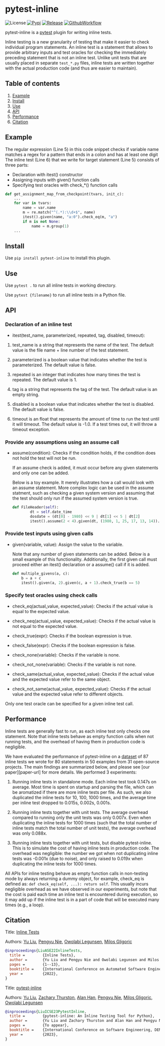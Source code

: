# pytest-inline

![License](https://img.shields.io/github/license/EngineeringSoftware/pytest-inline)
[![Pypi](https://img.shields.io/pypi/v/pytest-inline)](https://pypi.org/project/pytest-inline/)
[![Release](https://img.shields.io/github/v/release/EngineeringSoftware/pytest-inline?include_prereleases)](https://github.com/EngineeringSoftware/pytest-inline/releases)
[![GithubWorkflow](https://img.shields.io/github/actions/workflow/status/EngineeringSoftware/pytest-inline/python-package.yml?branch=main)](https://github.com/EngineeringSoftware/pytest-inline/actions/workflows/python-package.yml)

pytest-inline is a [pytest](<http://pytest.org>) plugin for writing inline tests.

Inline testing is a new granularity of testing that make it easier to check individual program statements. An inline test is a statement that allows to provide arbitrary inputs and test oracles for checking the immediately preceding statement that is not an inline test.  Unlike unit tests that are usually placed in separate `test_*.py` files, inline tests are written together with the actual production code (and thus are easier to maintain). 

## Table of contents

1. [Example](#Example)
2. [Install](#Install)
3. [Use](#Use)
4. [API](#API)
5. [Performance](#Performance)
6. [Citation](#Citation)

## Example
The regular expression (Line 5) in this code snippet checks if variable name matches a regex for a pattern that ends in a colon and has at least one digit
The inline test (Line 6) that we write for target statement (Line 5) consists of three parts:
- Declaration with itest() constructor
- Assigning inputs with given() function calls
- Specifying test oracles with check_*() function calls

```python
def get_assignment_map_from_checkpoint(tvars, init_c):
    ...
    for var in tvars:
        name = var.name
        m = re.match("^(.*):\\d+$", name)
        itest().given(name, "a:0").check_eq(m, "a")
        if m is not None:
            name = m.group(1)
    ...
```

## Install

Use ``pip install pytest-inline`` to install this plugin.

## Use

Use ``pytest .`` to run all inline tests in working directory.

Use ``pytest {filename}`` to run all inline tests in a Python file.

## API

### Declaration of an inline test

- itest(test_name, parameterized, repeated, tag, disabled, timeout): 
1. test_name is a string that represents the name of the test. The default value is the file name + line number of the test statement.

2. parameterized is a boolean value that indicates whether the test is parameterized. The default value is false.

3. repeated is an integer that indicates how many times the test is repeated. The default value is 1.
        
4. tag is a string that represents the tag of the test. The default value is an empty string.
        
5. disabled is a boolean value that indicates whether the test is disabled. The default value is false.
        
6. timeout is an float that represents the amount of time to run the test until it will timeout. The default value is -1.0. If a test times out, it will throw a timeout exception.

### Provide any assumptions using an assume call

- assume(condition):
        Checks if the condition holds, if the condition does not hold the test will not be run. 
        
    If an assume check is added, it must occur before any given statements and only one can be added.

    Below is a toy example. It merely illustrates how a call would look with an assume statement. More complex logic can be used in the assume statment, such as checking a given system version and assuming that the test should only run if the assumed system version is true.

    ```python {.line-numbers}
    def FileHeader(self):
            dt = self.date_time
            dosdate = (dt[0] - 1980) << 9 | dt[1] << 5 | dt[2]
            itest().assume(2 < 4).given(dt, (1980, 1, 25, 17, 13, 14)).check_eq(dosdate, 57)
    ```



### Provide test inputs using given calls

- given(variable, value): 
        Assign the value to the variable. 

    Note that any number of given statements can be added. Below is a small example of this functionality. Additionally, the first given call must proceed either an itest() declaration or a assume() call if it is added.

    ```python {.line-numbers}
    def multiple_givens(a, c):
        b = a + c
        itest().given(a, 2).given(c, a + 1).check_true(b == 5)
    ```


### Specify test oracles using check calls
- check\_eq(actual\_value, expected\_value): 
        Checks if the actual value is equal to the expected value.

- check\_neq(actual\_value, expected\_value): 
        Checks if the actual value is not equal to the expected value.

- check\_true(expr): 
        Checks if the boolean expression is true.

- check\_false(expr): 
        Checks if the boolean expression is false.

- check\_none(variable): 
        Checks if the variable is none.

- check\_not\_none(variable): 
        Checks if the variable is not none.

- check\_same(actual\_value, expected\_value): 
        Checks if the actual value and the expected value refer to the same object.

- check\_not\_same(actual\_value, expected\_value): 
        Checks if the actual value and the expected value refer to different objects.

Only one test oracle can be specified for a given inline test call.
        

## Performance

Inline tests are generally fast to run, as each inline test only checks one statement.  Note that inline tests behave as empty function calls when not running tests, and the overhead of having them in production code is negligible.

We have evaluated the performance of pytest-inline on a [dataset](https://github.com/EngineeringSoftware/inlinetest/tree/main/data/examples/python) of 87 inline tests we wrote for 80 statements in 50 examples from 31 open-source projects.  The main findings are summarized below, and please see [our paper][paper-url] for more details.  We performed 3 experiments:

1. Running inline tests in standalone mode.  Each inline test took 0.147s on average.  Most time is spent on startup and parsing the file, which can be aromatized if there are more inline tests per file.  As such, we also duplicated the inline tests for 10, 100, 1000 times, and the average time per inline test dropped to 0.015s, 0.002s, 0.001s.

2. Running inline tests together with unit tests. The average overhead compared to running only the unit tests was only 0.007x.  Even when duplicating the inline tests for 1000 times (such that the total number of inline tests match the total number of unit tests), the average overhead was only 0.088x.

3. Running inline tests together with unit tests, but disable pytest-inline.  This is to simulate the cost of having inline tests in production code.  The overhead was negligible: the number we got when not duplicating inline tests was -0.001x (due to noise), and only raised to 0.019x when duplicating the inline tests for 1000 times.

All APIs for inline testing behave as empty function calls in non-testing mode by always returning a dummy object, for example, check\_eq is defined as: `def check_eq(self, ...): return self`.  This usually incurs negligible overhead as we have observed in our experiments, but note that the cost is paid each time an inline test is encountered during execution, so it may add up if the inline test is in a part of code that will be executed many times (e.g., a loop).


## Citation

Title: [Inline Tests](https://dl.acm.org/doi/abs/10.1145/3551349.3556952)

Authors: [Yu Liu](https://sweetstreet.github.io/), [Pengyu Nie](https://pengyunie.github.io/), [Owolabi Legunsen](https://mir.cs.illinois.edu/legunsen/), [Milos Gligoric](http://users.ece.utexas.edu/~gligoric/)

```bibtex
@inproceedings{LiuASE22InlineTests,
  title =        {Inline Tests},
  author =       {Yu Liu and Pengyu Nie and Owolabi Legunsen and Milos Gligoric},
  pages =        {1--13},
  booktitle =    {International Conference on Automated Software Engineering},
  year =         {2022},
}
```

Title: [pytest-inline](https://pengyunie.github.io/p/LiuETAL23pytest-inline.pdf)

Authors: [Yu Liu](https://sweetstreet.github.io/), [Zachary Thurston](), [Alan Han](), [Pengyu Nie](https://pengyunie.github.io/), [Milos Gligoric](http://users.ece.utexas.edu/~gligoric/), [Owolabi Legunsen](https://mir.cs.illinois.edu/legunsen/)

```bibtex
@inproceedings{LiuICSE23PytestInline,
  title =        {pytest-inline: An Inline Testing Tool for Python},
  author =       {Yu Liu and Zachary Thurston and Alan Han and Pengyu Nie and Milos Gligoric and Owolabi Legunsen},
  pages =        {To appear},
  booktitle =    {International Conference on Software Engineering, DEMO},
  year =         {2023},
}
```

